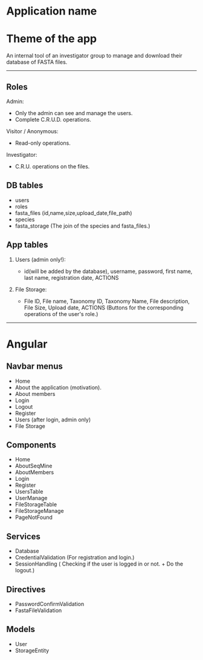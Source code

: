 # Application name

# Theme of the app

An internal tool of an investigator group to manage and download their database of FASTA files.

---

## Roles
Admin:
- Only the admin can see and manage the users.
- Complete C.R.U.D. operations.

Visitor / Anonymous:
- Read-only operations.

Investigator:
- C.R.U. operations on the files.

## DB tables
- users
- roles
- fasta_files (id,name,size,upload_date,file_path)
- species
- fasta_storage (The join of the species and fasta_files.)

## App tables
1. Users (admin only!):
    - id(will be added by the database), username, password, first name, last name, registration date, ACTIONS

2. File Storage:
    - File ID, File name, Taxonomy ID, Taxonomy Name, File description, File Size, Upload date, ACTIONS (Buttons for the corresponding operations of the user's role.)

---

# Angular

## Navbar menus
- Home
- About the application (motivation).
- About members
- Login
- Logout
- Register
- Users (after login, admin only)
- File Storage

## Components
- Home
- AboutSeqMine
- AboutMembers
- Login
- Register
- UsersTable
- UserManage
- FileStorageTable
- FileStorageManage
- PageNotFound


## Services
- Database
- CredentialValidation (For registration and login.)
- SessionHandling ( Checking if the user is logged in or not. + Do the logout.)

## Directives
- PasswordConfirmValidation
- FastaFileValidation

## Models
- User
- StorageEntity
